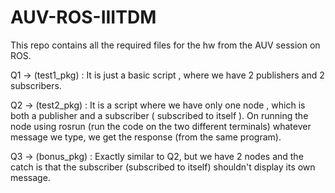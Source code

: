 # AUV-ROS-IIITDM
<p>This repo contains all the required files for the hw from the AUV session on ROS.</p>
<p>Q1 -> (test1_pkg) : It is just a basic script , where we have 2 publishers and 2 subscribers.</p>
<p>Q2 -> (test2_pkg) : It is a script where we have only one node , which is both a publisher and a subscriber ( subscribed to itself ). On running the node using rosrun (run the code on the two different terminals) whatever message we type, we get the response (from the same program).</p>
<p>Q3 -> (bonus_pkg) : Exactly similar to Q2, but we have 2 nodes and the catch is that the subscriber (subscribed to itself) shouldn't display its own message.</p>

